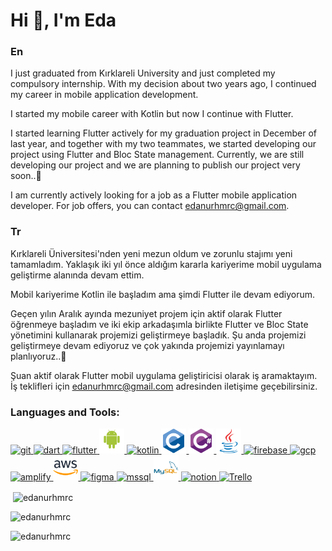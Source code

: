 <h1 >Hi 👋, I'm Eda</h1>
<h3 > En </h3>

I just graduated from Kırklareli University and just completed my compulsory internship. With my decision about two years ago, I continued my career in mobile application development.

I started my mobile career with Kotlin but now I continue with Flutter.

I started learning Flutter actively for my graduation project in December of last year, and together with my two teammates, we started developing our project using Flutter and Bloc State management. Currently, we are still developing our project and we are planning to publish our project very soon..🎈

I am currently actively looking for a job as a Flutter mobile application developer. For job offers, you can contact edanurhmrc@gmail.com.


<h3> Tr </h3>
Kırklareli Üniversitesi'nden yeni mezun oldum ve zorunlu stajımı yeni tamamladım. Yaklaşık iki yıl önce aldığım kararla kariyerime mobil uygulama geliştirme alanında devam ettim.

Mobil kariyerime Kotlin ile başladım ama şimdi Flutter ile devam ediyorum.

Geçen yılın Aralık ayında mezuniyet projem için aktif olarak Flutter öğrenmeye başladım ve iki ekip arkadaşımla birlikte Flutter ve Bloc State yönetimini kullanarak projemizi geliştirmeye başladık. Şu anda projemizi geliştirmeye devam ediyoruz ve çok yakında projemizi yayınlamayı planlıyoruz..🎈

Şuan aktif olarak Flutter mobil uygulama geliştiricisi olarak iş aramaktayım. İş teklifleri için edanurhmrc@gmail.com adresinden iletişime geçebilirsiniz.



<h3 align="left">Languages and Tools:</h3>
<p align="left"> 
<a href="https://git-scm.com/" target="_blank" rel="noreferrer"> <img src="https://www.vectorlogo.zone/logos/git-scm/git-scm-icon.svg" alt="git" width="40" height="40"/> </a>
<a href="https://dart.dev" target="_blank" rel="noreferrer"> <img src="https://www.vectorlogo.zone/logos/dartlang/dartlang-icon.svg" alt="dart" width="40" height="40"/> </a>
<a href="https://flutter.dev" target="_blank" rel="noreferrer"> <img src="https://www.vectorlogo.zone/logos/flutterio/flutterio-icon.svg" alt="flutter" width="40" height="40"/> </a>
<a href="https://developer.android.com" target="_blank" rel="noreferrer"> <img src="https://raw.githubusercontent.com/devicons/devicon/master/icons/android/android-original-wordmark.svg" alt="android" width="40" height="40"/> </a>
<a href="https://kotlinlang.org" target="_blank" rel="noreferrer"> <img src="https://www.vectorlogo.zone/logos/kotlinlang/kotlinlang-icon.svg" alt="kotlin" width="40" height="40"/> </a>
<a href="https://www.cprogramming.com/" target="_blank" rel="noreferrer"> <img src="https://raw.githubusercontent.com/devicons/devicon/master/icons/c/c-original.svg" alt="c" width="40" height="40"/> </a> 
<a href="https://www.w3schools.com/cs/" target="_blank" rel="noreferrer"> <img src="https://raw.githubusercontent.com/devicons/devicon/master/icons/csharp/csharp-original.svg" alt="csharp" width="40" height="40"/> </a>
<a href="https://www.java.com" target="_blank" rel="noreferrer"> <img src="https://raw.githubusercontent.com/devicons/devicon/master/icons/java/java-original.svg" alt="java" width="40" height="40"/> </a>
<a href="https://firebase.google.com/" target="_blank" rel="noreferrer"> <img src="https://www.vectorlogo.zone/logos/firebase/firebase-icon.svg" alt="firebase" width="40" height="40"/> </a> 
<a href="https://cloud.google.com" target="_blank" rel="noreferrer"> <img src="https://www.vectorlogo.zone/logos/google_cloud/google_cloud-icon.svg" alt="gcp" width="40" height="40"/> </a> 
<a href="https://aws.amazon.com/amplify/" target="_blank" rel="noreferrer"> <img src="https://docs.amplify.aws/assets/logo-dark.svg" alt="amplify" width="40" height="40"/> </a>
<a href="https://aws.amazon.com" target="_blank" rel="noreferrer"> <img src="https://raw.githubusercontent.com/devicons/devicon/master/icons/amazonwebservices/amazonwebservices-original-wordmark.svg" alt="aws" width="40" height="40"/> </a>
<a href="https://www.figma.com/" target="_blank" rel="noreferrer"> <img src="https://www.vectorlogo.zone/logos/figma/figma-icon.svg" alt="figma" width="40" height="40"/> </a> 
   <a href="https://www.microsoft.com/en-us/sql-server" target="_blank" rel="noreferrer"> <img src="https://www.svgrepo.com/show/303229/microsoft-sql-server-logo.svg" alt="mssql" width="40" height="40"/> </a> 
  <a href="https://www.mysql.com/" target="_blank" rel="noreferrer"> <img src="https://raw.githubusercontent.com/devicons/devicon/master/icons/mysql/mysql-original-wordmark.svg" alt="mysql" width="40" height="40"/> </a> 
  <a href ="https://www.notion.so" target="_blank" rel="noreferrer"> <img src="https://upload.wikimedia.org/wikipedia/commons/4/45/Notion_app_logo.png" alt="notion" width="40" height="40"/> </a>
  <a href ="https://trello.com/tr" target="_blank" rel="noreferrer"> <img src="https://cdn.icon-icons.com/icons2/3041/PNG/512/trello_logo_icon_189227.png" alt="Trello" width="40" height="40"/> </a>
</p>

  
<p>&nbsp;<img align="center" src="https://github-readme-stats.vercel.app/api?username=edanurhmrc&theme=dark&show_icons=true&&include_all_commits=true&count_private=true&locale=en" alt="edanurhmrc" /></p>

<p><img  src="https://github-readme-streak-stats.herokuapp.com/?user=edanurhmrc&theme=dark&show_icons=true&locale=en" alt="edanurhmrc" /></p>
<p><img  src="https://github-readme-stats.vercel.app/api/top-langs/?username=edanurhmrc&theme=dark&hide_border=false&include_all_commits=true&count_private=true&layout=compact" alt="edanurhmrc" /></p>
  

